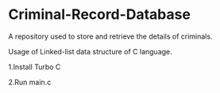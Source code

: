  # Criminal-Record-Database
 A repository used to store and retrieve the details of criminals.
 
 
 
 
 
 Usage of Linked-list data structure of C language.
 
 
 1.Install Turbo C
 
 
 2.Run main.c
